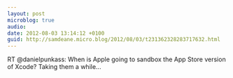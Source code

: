 ```yaml
---
layout: post
microblog: true
audio: 
date: 2012-08-03 13:14:12 +0100
guid: http://samdeane.micro.blog/2012/08/03/t231362328283717632.html
---
```

RT @danielpunkass: When is Apple going to sandbox the App Store version of Xcode? Taking them a while...
